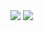 <img src="https://img.shields.io/badge/수강중-999999?style=flat-square&logo=eclipseide&logoColor=2C2255"/>
<img src="https://img.shields.io/badge/캐식이-999999?style=flat-square&logo=hyundai&logoColor=002C5F"/>
